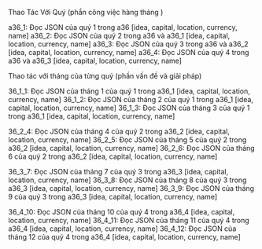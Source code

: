 Thao Tác Với Quý (phần công việc hàng tháng )

a36_1: Đọc JSON của quý 1 trong a36         [idea, capital, location, currency, name]
a36_2: Đọc JSON của quý 2 trong a36 và a36_1 [idea, capital, location, currency, name]
a36_3: Đọc JSON của quý 3 trong a36 và a36_2 [idea, capital, location, currency, name]
a36_4: Đọc JSON của quý 4 trong a36 và a36_3 [idea, capital, location, currency, name]

Thao tác với tháng của từng quý (phần vấn đề và giải pháp)

36_1_1: Đọc JSON của tháng 1 của quý 1 trong a36_1  [idea, capital, location, currency, name]
36_1_2: Đọc JSON của tháng 2 của quý 1 trong a36_1  [idea, capital, location, currency, name]
36_1_3: Đọc JSON của tháng 3 của quý 1 trong a36_1  [idea, capital, location, currency, name]

36_2_4: Đọc JSON của tháng 4 của quý 2 trong a36_2  [idea, capital, location, currency, name]
36_2_5: Đọc JSON của tháng 5 của quý 2 trong a36_2  [idea, capital, location, currency, name]
36_2_6: Đọc JSON của tháng 6 của quý 2 trong a36_2  [idea, capital, location, currency, name]

36_3_7: Đọc JSON của tháng 7 của quý 3 trong a36_3  [idea, capital, location, currency, name]
36_3_8: Đọc JSON của tháng 8 của quý 3 trong a36_3  [idea, capital, location, currency, name]
36_3_9: Đọc JSON của tháng 9 của quý 3 trong a36_3  [idea, capital, location, currency, name]

36_4_10: Đọc JSON của tháng 10 của quý 4 trong a36_4  [idea, capital, location, currency, name]
36_4_11: Đọc JSON của tháng 11 của quý 4 trong a36_4  [idea, capital, location, currency, name]
36_4_12: Đọc JSON của tháng 12 của quý 4 trong a36_4  [idea, capital, location, currency, name]